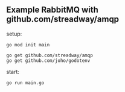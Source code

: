 ## Example RabbitMQ with github.com/streadway/amqp

setup:

```
go mod init main

go get github.com/streadway/amqp
go get github.com/joho/godotenv
```

start:

```
go run main.go
```
